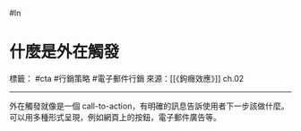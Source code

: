 #ln 
# 什麼是外在觸發
標籤： #cta #行銷策略 #電子郵件行銷
來源：[[《鉤癮效應》]] ch.02

---

外在觸發就像是一個 call-to-action，有明確的訊息告訴使用者下一步該做什麼。可以用多種形式呈現，例如網頁上的按鈕，電子郵件廣告等。
